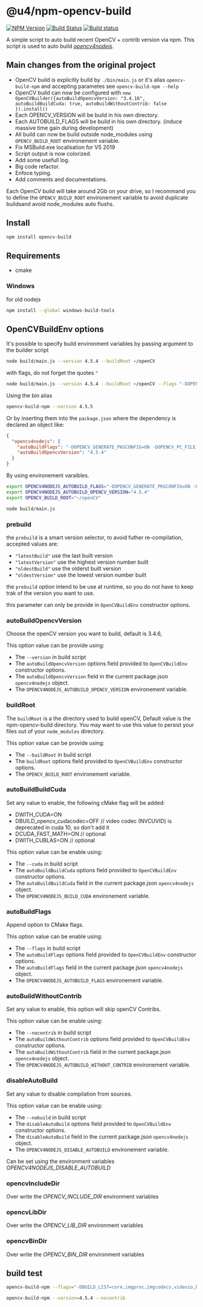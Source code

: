 # @u4/npm-opencv-build

[![NPM Version](https://img.shields.io/npm/v/@u4/opencv-build.svg?style=flat)](https://www.npmjs.org/package/@u4/opencv-build)
[![Build Status](https://travis-ci.org/justadudewhohacks/npm-opencv-build.svg?branch=master)](http://travis-ci.org/justadudewhohacks/npm-opencv-build)
[![Build status](https://ci.appveyor.com/api/projects/status/uv8n2sruno95rxtq/branch/master?svg=true)](https://ci.appveyor.com/project/justadudewhohacks/npm-opencv-build/branch/master)

A simple script to auto build recent OpenCV + contrib version via npm. This script is used to auto build [*opencv4nodejs*](https://github.com/UrielCh/opencv4nodejs).

## Main changes from the original project

- OpenCV build is explicitly build by `./bin/main.js` or it's alias `opencv-build-npm` and accepting parametes see `opencv-build-npm --help`
- OpenCV build can now be configured with `new OpenCVBuilder({autoBuildOpencvVersion: "3.4.16", autoBuildBuildCuda: true, autoBuildWithoutContrib: false }).install()`
- Each OPENCV_VERSION will be build in his own directory.
- Each AUTOBUILD_FLAGS will be build in his own directory. (induce massive time gain during development)
- All build can now be build outside node_modules using `OPENCV_BUILD_ROOT` environement variable.
- Fix MSBuild.exe localisation for VS 2019
- Script output is now colorized.
- Add some usefull log.
- Big code refactor.
- Enfoce typing.
- Add comments and documentations.

Each OpenCV build will take around 2Gb on your drive, so I recommand you to define the `OPENCV_BUILD_ROOT` environement variable to avoid duplicate buildsand avoid node_modules auto flushs.

## Install

``` bash
npm install opencv-build
```

## Requirements

- cmake

### Windows

for old nodejs

``` bash
npm install --global windows-build-tools
```

## OpenCVBuildEnv options

It's possible to specify build environment variables by passing argument to the builder script

```bash
node build/main.js --version 4.5.4 --buildRoot ~/openCV
```

with flags, do not forget the quotes `"`

```bash
node build/main.js --version 4.5.4 --buildRoot ~/openCV --flags "-DOPENCV_GENERATE_PKGCONFIG=ON -DOPENCV_PC_FILE_NAME=opencv.pc"
```

Using the bin alias

```bash
opencv-build-npm --version 4.5.5
```

Or by inserting them into the `package.json` where the dependency is declared an object like:

```json
{
  "opencv4nodejs": {
    "autoBuildFlags": "-DOPENCV_GENERATE_PKGCONFIG=ON -DOPENCV_PC_FILE_NAME=opencv.pc",
    "autoBuildOpencvVersion": "4.5.4"
  }
}
```

By using environement varaibles.

```bash
export OPENCV4NODEJS_AUTOBUILD_FLAGS="-DOPENCV_GENERATE_PKGCONFIG=ON -DOPENCV_PC_FILE_NAME=opencv.pc"
export OPENCV4NODEJS_AUTOBUILD_OPENCV_VERSION="4.5.4"
export OPENCV_BUILD_ROOT="~/openCV"

node build/main.js
```

### prebuild

the `prebuild` is a smart version selector, to avoid futher re-compilation, accepted values are:

- `"latestBuild"` use the last built version
- `"latestVersion"` use the highest version number built
- `"oldestBuild"` use the olderst built version
- `"oldestVersion"` use the lowest version number built

the `prebuild` option intend to be use at runtime, so you do not have to keep trak of the version you want to use.

this parameter can only be provide in `OpenCVBuildEnv` constructor options.

### autoBuildOpencvVersion

Choose the openCV version you want to build, default is 3.4.6,

This option value can be provide using:

- The `--version` in build script
- The `autoBuildOpencvVersion` options field provided to `OpenCVBuildEnv` constructor options.
- The `autoBuildOpencvVersion` field in the current package.json `opencv4nodejs` object.
- The `OPENCV4NODEJS_AUTOBUILD_OPENCV_VERSION` environement variable.

### buildRoot

The `buildRoot` is a the directory used to build openCV, Default value is the npm-opencv-build directory.
You may want to use this value to persist your files out of your `node_modules` directory.

This option value can be provide using:

- The `--buildRoot` in build script
- The `buildRoot` options field provided to `OpenCVBuildEnv` constructor options.
- The `OPENCV_BUILD_ROOT` environement variable.

### autoBuildBuildCuda

Set any value to enable, the following cMake flag will be added:

- DWITH_CUDA=ON
- DBUILD_opencv_cudacodec=OFF // video codec (NVCUVID) is deprecated in cuda 10, so don't add it
- DCUDA_FAST_MATH=ON // optional
- DWITH_CUBLAS=ON // optional

This option value can be enable using:

- The `--cuda` in build script
- The `autoBuildBuildCuda` options field provided to `OpenCVBuildEnv` constructor options.
- The `autoBuildBuildCuda` field in the current package.json `opencv4nodejs` object.
- The `OPENCV4NODEJS_BUILD_CUDA` environement variable.

### autoBuildFlags

Append option to CMake flags.

This option value can be enable using:

- The `--flags` in build script
- The `autoBuildFlags` options field provided to `OpenCVBuildEnv` constructor options.
- The `autoBuildFlags` field in the current package.json `opencv4nodejs` object.
- The `OPENCV4NODEJS_AUTOBUILD_FLAGS` environement variable.

### autoBuildWithoutContrib

Set any value to enable, this option will skip openCV Contribs.

This option value can be enable using:

- The `--nocontrib` in build script
- The `autoBuildWithoutContrib` options field provided to `OpenCVBuildEnv` constructor options.
- The `autoBuildWithoutContrib` field in the current package.json `opencv4nodejs` object.
- The `OPENCV4NODEJS_AUTOBUILD_WITHOUT_CONTRIB` environement variable.

### disableAutoBuild

Set any value to disable compilation from sources.

This option value can be enable using:

- The `--nobuild` in build script
- The `disableAutoBuild` options field provided to `OpenCVBuildEnv` constructor options.
- The `disableAutoBuild` field in the current package.json `opencv4nodejs` object.
- The `OPENCV4NODEJS_DISABLE_AUTOBUILD` environement variable.

Can be set using the environment variables *OPENCV4NODEJS_DISABLE_AUTOBUILD*

### opencvIncludeDir

Over write the *OPENCV_INCLUDE_DIR* environment variables

### opencvLibDir

Over write the *OPENCV_LIB_DIR* environment variables

### opencvBinDir

Over write the *OPENCV_BIN_DIR* environment variables

## build test

```bash
opencv-build-npm --flags="-DBUILD_LIST=core,imgproc,imgcodecs,videoio,highgui,video,calib3d,features2d,objdetect,dnn,ml,flann,photo,stitching,gapi" --version=3.4.15 --nocontrib
```

```bash
opencv-build-npm --version=4.5.4 --nocontrib
```
